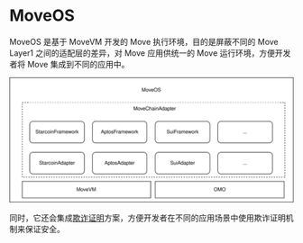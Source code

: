# MoveOS

MoveOS 是基于 MoveVM 开发的 Move 执行环境，目的是屏蔽不同的 Move Layer1 之间的适配层的差异，对 Move 应用供统一的 Move 运行环境，方便开发者将 Move 集成到不同的应用中。

![modular](/static/diagram/rooch-moveos.svg)

同时，它还会集成[欺诈证明](../02-fraud-proofs.md)方案，方便开发者在不同的应用场景中使用欺诈证明机制来保证安全。